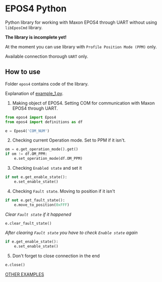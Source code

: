 # EPOS4 Python

Python library for working with Maxon EPOS4 through UART without 
using `libEposCmd` library.

**The library is incomplete yet!**

At the moment you can use library with `Profile Position Mode (PPM)` only.

Available connection thorough `UART` only.

## How to use

Folder `epos4` contains code of the library.

Explanation of [example_1.py](examples/example_1.py).

1. Making object of EPOS4. Setting COM for communication with Maxon EPOS4 through UART.

```python
from epos4 import Epos4
from epos4 import definitions as df

e = Epos4('COM_NUM')
```

2. Checking current Operation mode. Set to PPM if it isn't.

```python
om = e.get_operation_mode().get()
if om != df.OM_PPM:
    e.set_operation_mode(df.OM_PPM)
```

3. Checking `Enabled state` and set it

```python
if not e.get_enable_state():
    e.set_enable_state()
```

4. Checking `Fault state`. Moving to position if it isn't

```python
if not e.get_fault_state():
    e.move_to_position(0xFFF)
```

_Clear `Fault state` if it happened_

```python
e.clear_fault_state()
```

_After clearing `Fault state` you have to check `Enable state` again_

```python
if e.get_enable_state():
    e.set_enable_state()
```

5. Don't forget to close connection in the end 

```python
e.close()
```

[OTHER EXAMPLES](examples)